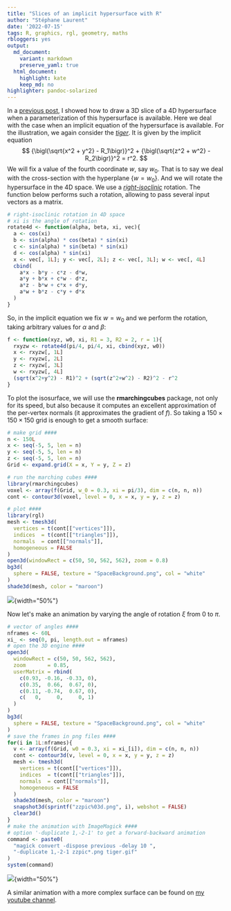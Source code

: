 ```yaml
---
title: "Slices of an implicit hypersurface with R"
author: "Stéphane Laurent"
date: '2022-07-15'
tags: R, graphics, rgl, geometry, maths
rbloggers: yes
output:
  md_document:
    variant: markdown
    preserve_yaml: true
  html_document:
    highlight: kate
    keep_md: no
highlighter: pandoc-solarized
---
```


In a [previous
post](https://laustep.github.io/stlahblog/posts/slicedHypersurface.html),
I showed how to draw a 3D slice of a 4D hypersurface when a
parameterization of this hypersurface is available. Here we deal with
the case when an implicit equation of the hypersurface is available. For
the illustration, we again consider the
[*tiger*](http://hi.gher.space/wiki/Tiger). It is given by the implicit
equation $$
{\bigl(\sqrt{x^2 + y^2} - R_1\bigr)}^2 + 
{\bigl(\sqrt{z^2 + w^2} - R_2\bigr)}^2 = r^2.
$$ We will fix a value of the fourth coordinate $w$, say $w_0$. That is
to say we deal with the cross-section with the hyperplane $\{w = w_0\}$.
And we will rotate the hypersurface in the 4D space. We use a
[*right-isoclinic*](https://en.wikipedia.org/wiki/Rotations_in_4-dimensional_Euclidean_space)
rotation. The function below performs such a rotation, allowing to pass
several input vectors as a matrix.

``` {.r .numberLines}
# right-isoclinic rotation in 4D space 
# xi is the angle of rotation
rotate4d <- function(alpha, beta, xi, vec){
  a <- cos(xi)
  b <- sin(alpha) * cos(beta) * sin(xi)
  c <- sin(alpha) * sin(beta) * sin(xi)
  d <- cos(alpha) * sin(xi)
  x <- vec[, 1L]; y <- vec[, 2L]; z <- vec[, 3L]; w <- vec[, 4L]
  cbind(
    a*x - b*y - c*z - d*w,
    a*y + b*x + c*w - d*z,
    a*z - b*w + c*x + d*y,
    a*w + b*z - c*y + d*x
  )
}
```

So, in the implicit equation we fix $w=w_0$ and we perform the rotation,
taking arbitrary values for $\alpha$ and $\beta$:

``` {.r .numberLines}
f <- function(xyz, w0, xi, R1 = 3, R2 = 2, r = 1){
  rxyzw <- rotate4d(pi/4, pi/4, xi, cbind(xyz, w0))
  x <- rxyzw[, 1L]
  y <- rxyzw[, 2L]
  z <- rxyzw[, 3L]
  w <- rxyzw[, 4L]
  (sqrt(x^2+y^2) - R1)^2 + (sqrt(z^2+w^2) - R2)^2 - r^2
}
```

To plot the isosurface, we will use the **rmarchingcubes** package, not
only for its speed, but also because it computes an excellent
approximation of the per-vertex normals (it approximates the gradient of
$f$). So taking a $150 \times 150 \times 150$ grid is enough to get a
smooth surface:

``` {.r .numberLines}
# make grid ####
n <- 150L
x <- seq(-5, 5, len = n)
y <- seq(-5, 5, len = n)
z <- seq(-5, 5, len = n)
Grid <- expand.grid(X = x, Y = y, Z = z)

# run the marching cubes #### 
library(rmarchingcubes)
voxel <- array(f(Grid, w_0 = 0.3, xi = pi/3), dim = c(n, n, n))
cont <- contour3d(voxel, level = 0, x = x, y = y, z = z)

# plot #### 
library(rgl)
mesh <- tmesh3d(
  vertices = t(cont[["vertices"]]),
  indices  = t(cont[["triangles"]]),
  normals  = cont[["normals"]],
  homogeneous = FALSE
)
open3d(windowRect = c(50, 50, 562, 562), zoom = 0.8)
bg3d(
  sphere = FALSE, texture = "SpaceBackground.png", col = "white"
)
shade3d(mesh, color = "maroon")
```

![](./figures/tiger01(implicit).png){width="50%"}

Now let's make an animation by varying the angle of rotation $\xi$ from
$0$ to $\pi$.

``` {.r .numberLines}
# vector of angles #### 
nframes <- 60L
xi_ <- seq(0, pi, length.out = nframes)
# open the 3D engine #### 
open3d(
  windowRect = c(50, 50, 562, 562),
  zoom       = 0.85,
  userMatrix = rbind(
    c(0.93, -0.16, -0.33, 0),
    c(0.35,  0.66,  0.67, 0),
    c(0.11, -0.74,  0.67, 0),
    c(   0,     0,     0, 1)
  )
)
bg3d(
  sphere = FALSE, texture = "SpaceBackground.png", col = "white"
)
# save the frames in png files #### 
for(i in 1L:nframes){
  v <- array(f(Grid, w0 = 0.3, xi = xi_[i]), dim = c(n, n, n))
  cont <- contour3d(v, level = 0, x = x, y = y, z = z)
  mesh <- tmesh3d(
    vertices = t(cont[["vertices"]]),
    indices  = t(cont[["triangles"]]),
    normals  = cont[["normals"]],
    homogeneous = FALSE
  )
  shade3d(mesh, color = "maroon")
  snapshot3d(sprintf("zzpic%03d.png", i), webshot = FALSE)
  clear3d()
}
# make the animation with ImageMagick #### 
# option '-duplicate 1,-2-1' to get a forward-backward animation
command <- paste0(
  "magick convert -dispose previous -delay 10 ",
  "-duplicate 1,-2-1 zzpic*.png tiger.gif"
)
system(command)
```

![](./figures/tiger01(implicit).gif){width="50%"}

A similar animation with a more complex surface can be found on [my
youtube
channel](https://www.youtube.com/channel/UCQ2hC8ETS9FFm2pzzyZCVUw/videos).
